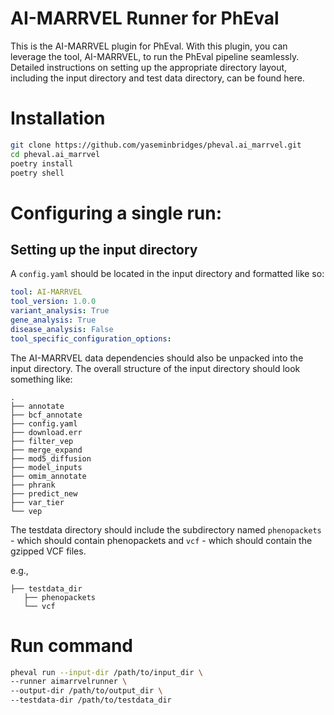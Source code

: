 # AI-MARRVEL Runner for PhEval

This is the AI-MARRVEL plugin for PhEval. With this plugin, you can leverage the tool, AI-MARRVEL, to run the PhEval pipeline seamlessly. Detailed instructions on setting up the appropriate directory layout, including the input directory and test data directory, can be found here.
# Installation

```bash
git clone https://github.com/yaseminbridges/pheval.ai_marrvel.git
cd pheval.ai_marrvel
poetry install
poetry shell
```

# Configuring a single run:

## Setting up the input directory
A `config.yaml` should be located in the input directory and formatted like so:

```yaml
tool: AI-MARRVEL
tool_version: 1.0.0
variant_analysis: True
gene_analysis: True
disease_analysis: False
tool_specific_configuration_options:
```

The AI-MARRVEL data dependencies should also be unpacked into the input directory. The overall structure of the input directory should look something like:

```tree
.
├── annotate
├── bcf_annotate 
├── config.yaml
├── download.err 
├── filter_vep
├── merge_expand
├── mod5_diffusion
├── model_inputs
├── omim_annotate
├── phrank
├── predict_new 
├── var_tier 
└── vep 
```

The testdata directory should include the subdirectory named `phenopackets` - which should contain phenopackets and `vcf` - which should contain the gzipped VCF files.

e.g.,

```tree
├── testdata_dir
   ├── phenopackets
   └── vcf
```
# Run command

```bash
pheval run --input-dir /path/to/input_dir \
--runner aimarrvelrunner \
--output-dir /path/to/output_dir \
--testdata-dir /path/to/testdata_dir
```